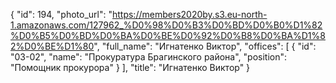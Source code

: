 {
    "id": 194,
    "photo_url": "https://members2020by.s3.eu-north-1.amazonaws.com/127962_%D0%98%D0%B3%D0%BD%D0%B0%D1%82%D0%B5%D0%BD%D0%BA%D0%BE%D0%92%D0%B8%D0%BA%D1%82%D0%BE%D1%80",
    "full_name": "Игнатенко Виктор",
    "offices": [
        {
            "id": "03-02",
            "name": "Прокуратура Брагинского района",
            "position": "Помощник прокурора"
        }
    ],
    "title": "Игнатенко Виктор"
}
